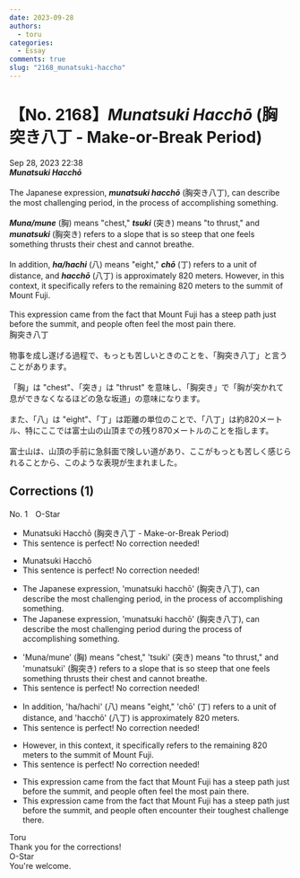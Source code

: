 ```yaml
---
date: 2023-09-28
authors:
  - toru
categories:
  - Essay
comments: true
slug: "2168_munatsuki-haccho"
---
```


# 【No. 2168】<strong><em>Munatsuki Hacchō</strong></em> (胸突き八丁 - Make-or-Break Period)
<div class="date">Sep 28, 2023 22:38</div>
<div id="post"><div id="body_show_ori">
<strong><em>Munatsuki Hacchō</strong></em><br/><br/>The Japanese expression, <strong><em>munatsuki hacchō</em></strong> (胸突き八丁), can describe the most challenging period, in the process of accomplishing something.<br/><br/><strong><em>Muna/mune</em></strong> (胸) means "chest," <strong><em>tsuki</em></strong> (突き) means "to thrust," and <strong><em>munatsuki</em></strong> (胸突き) refers to a slope that is so steep that one feels something thrusts their chest and cannot breathe.<br/><br/>In addition, <strong><em>ha/hachi</em></strong> (八) means "eight," <strong><em>chō</em></strong> (丁) refers to a unit of distance, and <strong><em>hacchō</em></strong> (八丁) is approximately 820 meters. However, in this context, it specifically refers to the remaining 820 meters to the summit of Mount Fuji.<br/><br/>This expression came from the fact that Mount Fuji has a steep path just before the summit, and people often feel the most pain there.
</div></div>

<!-- more -->

<div id="post_ja"><div id="body_show_mo">
胸突き八丁<br/><br/>物事を成し遂げる過程で、もっとも苦しいときのことを、「胸突き八丁」と言うことがあります。<br/><br/>「胸」は "chest"、「突き」は "thrust" を意味し、「胸突き」で「胸が突かれて息ができなくなるほどの急な坂道」の意味になります。<br/><br/>また、「八」は "eight"、「丁」は距離の単位のことで、「八丁」は約820メートル、特にここでは富士山の山頂までの残り870メートルのことを指します。<br/><br/>富士山は、山頂の手前に急斜面で険しい道があり、ここがもっとも苦しく感じられることから、このような表現が生まれました。
</div></div>

## Corrections (1)
<div id="block"><div class="first_name"> No. 1　<span class="just_name">O-Star</span></div><div id="block2">
<ul class="correction_field">
<li class="incorrect">Munatsuki Hacchō (胸突き八丁 - Make-or-Break Period)</li>
<li class="corrected perfect">This sentence is perfect! No correction needed!</li>
</ul>
<ul class="correction_field">
<li class="incorrect">Munatsuki Hacchō</li>
<li class="corrected perfect">This sentence is perfect! No correction needed!</li>
</ul>
<ul class="correction_field">
<li class="incorrect">The Japanese expression, 'munatsuki hacchō' (胸突き八丁), can describe the most challenging period, in the process of accomplishing something.</li>
<li class="corrected correct">
The Japanese expression, 'munatsuki hacchō' (胸突き八丁), can describe the most challenging period <span class="f_bold">during</span> the process of accomplishing something.
</li>
</ul>
<ul class="correction_field">
<li class="incorrect">'Muna/mune' (胸) means "chest," 'tsuki' (突き) means "to thrust," and 'munatsuki' (胸突き) refers to a slope that is so steep that one feels something thrusts their chest and cannot breathe.</li>
<li class="corrected perfect">This sentence is perfect! No correction needed!</li>
</ul>
<ul class="correction_field">
<li class="incorrect">In addition, 'ha/hachi' (八) means "eight," 'chō' (丁) refers to a unit of distance, and 'hacchō' (八丁) is approximately 820 meters.</li>
<li class="corrected perfect">This sentence is perfect! No correction needed!</li>
</ul>
<ul class="correction_field">
<li class="incorrect">However, in this context, it specifically refers to the remaining 820 meters to the summit of Mount Fuji.</li>
<li class="corrected perfect">This sentence is perfect! No correction needed!</li>
</ul>
<ul class="correction_field">
<li class="incorrect">This expression came from the fact that Mount Fuji has a steep path just before the summit, and people often feel the most pain there.</li>
<li class="corrected correct">
This expression came from the fact that Mount Fuji has a steep path just before the summit, and people often <span class="f_bold">encounter their toughest challenge there.</span>
</li>
</ul>
</div><div class="name"><span class="just_name">Toru</span><br>
Thank you for the corrections!
</div>
<div class="name"><span class="just_name">O-Star</span><br>
You're welcome.
</div>
</div>
